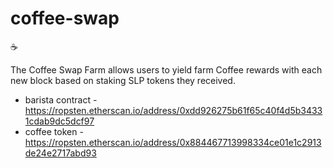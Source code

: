 # coffee-swap

☕

The Coffee Swap Farm allows users to yield farm Coffee rewards with each new block based on staking SLP tokens they received.

* barista contract - https://ropsten.etherscan.io/address/0xdd926275b61f65c40f4d5b34331cdab9dc5dcf97
* coffee token - https://ropsten.etherscan.io/address/0x884467713998334ce01e1c2913de24e2717abd93
